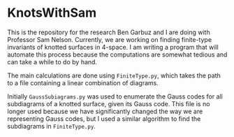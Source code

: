 # KnotsWithSam

This is the repository for the research Ben Garbuz and I are doing with Professor Sam Nelson.
Currently, we are working on finding finite-type invariants of knotted surfaces in 4-space.
I am writing a program that will automate this process because the computations are somewhat tedious and can take a while to do by hand.

The main calculations are done using `FiniteType.py`, which takes the path to a file containing a linear combination of diagrams.

Initially `GaussSubiagrams.py` was used to enumerate the Gauss codes for all subdiagrams of a knotted surface, given its Gauss code.
This file is no longer used because we have significantly changed the way we are representing Gauss codes, but I used a similar algorithm to find the subdiagrams in `FiniteType.py`.
